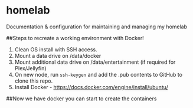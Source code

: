 # homelab
Documentation &amp; configuration for maintaining and managing my homelab

##Steps to recreate a working environment with Docker!
1. Clean OS install with SSH access.
2. Mount a data drive on /data/docker
3. Mount additional data drive on /data/entertainment (if required for Plex/Jellyfin)
4. On new node, run `ssh-keygen` and add the .pub contents to GitHub to clone this repo.
5. Install Docker - https://docs.docker.com/engine/install/ubuntu/

##Now we have docker you can start to create the containers
